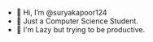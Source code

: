 - 👋 Hi, I’m @suryakapoor124
- 👀 Just a Computer Science Student.
- 🌱 I'm Lazy but trying to be productive.

<!---
suryakapoor124/suryakapoor124 is a ✨ special ✨ repository because its `README.md` (this file) appears on your GitHub profile.
You can click the Preview link to take a look at your changes.
--->
